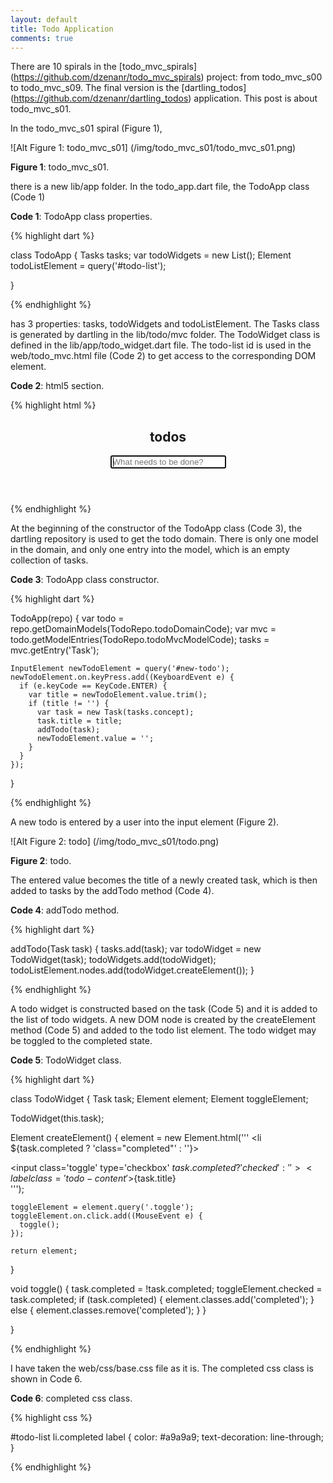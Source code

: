 ```yaml
---
layout: default
title: Todo Application
comments: true
---
```


There are 10 spirals in the [todo_mvc_spirals] (https://github.com/dzenanr/todo_mvc_spirals) project: from todo_mvc_s00 to todo_mvc_s09. The final version is the [dartling_todos] (https://github.com/dzenanr/dartling_todos) application. This post is about todo_mvc_s01.

In the todo_mvc_s01 spiral (Figure 1), 

![Alt Figure 1: todo_mvc_s01] (/img/todo_mvc_s01/todo_mvc_s01.png)

**Figure 1**: todo_mvc_s01.

there is a new lib/app folder. In the todo_app.dart file, the TodoApp class (Code 1)

**Code 1**: TodoApp class properties.

{% highlight dart %}

class TodoApp {
  Tasks tasks;
  var todoWidgets = new List<TodoWidget>();
  Element todoListElement = query('#todo-list');
  
}

{% endhighlight %}

has 3 properties: tasks, todoWidgets and todoListElement. The Tasks class is generated by dartling in the lib/todo/mvc folder. The TodoWidget class is defined in the lib/app/todo_widget.dart file. The todo-list id is used in the web/todo_mvc.html file (Code 2) to get access to the corresponding DOM element.

**Code 2**: html5 section.

{% highlight html %}

  <section id="todoapp">
    <header id="header">
      <h1>todos</h1>
      <input id="new-todo" placeholder="What needs to be done?" autofocus>
    </header>
    <section id="main">
      <ul id="todo-list"></ul>
    </section>
  </section>

{% endhighlight %}

At the beginning of the constructor of the TodoApp class (Code 3), the dartling repository is used to get the todo domain. There is only one model in the domain, and only one entry into the model, which is an empty collection of tasks.

**Code 3**: TodoApp class constructor.

{% highlight dart %}

  TodoApp(repo) {
    var todo = repo.getDomainModels(TodoRepo.todoDomainCode);
    var mvc = todo.getModelEntries(TodoRepo.todoMvcModelCode);
    tasks = mvc.getEntry('Task');
    
    InputElement newTodoElement = query('#new-todo');
    newTodoElement.on.keyPress.add((KeyboardEvent e) {
      if (e.keyCode == KeyCode.ENTER) {
        var title = newTodoElement.value.trim();
        if (title != '') {
          var task = new Task(tasks.concept);
          task.title = title;
          addTodo(task);
          newTodoElement.value = '';
        }
      }
    });
  }

{% endhighlight %}

A new todo is entered by a user into the input element (Figure 2). 

![Alt Figure 2: todo] (/img/todo_mvc_s01/todo.png)

**Figure 2**: todo.

The entered value becomes the title of a newly created task, which is then added to tasks by the addTodo method (Code 4).

**Code 4**: addTodo method.

{% highlight dart %}

  addTodo(Task task) {
    tasks.add(task);
    var todoWidget = new TodoWidget(task);
    todoWidgets.add(todoWidget);
    todoListElement.nodes.add(todoWidget.createElement());
  }

{% endhighlight %}

A todo widget is constructed based on the task (Code 5) and it is added to the list of todo widgets. A new DOM node is created by the createElement method (Code 5) and added to the todo list element. The todo widget may be toggled to the completed state.

**Code 5**: TodoWidget class.

{% highlight dart %}

class TodoWidget {
  Task task;
  Element element;
  Element toggleElement;

  TodoWidget(this.task);

  Element createElement() {
    element = new Element.html('''
	<li ${task.completed ? 'class="completed"' : ''}>
	  <div class='view'>
          <input class='toggle' type='checkbox' 
            ${task.completed ? 'checked' : ''}>
	    <label class='todo-content'>${task.title}</label>
	  </div>
	</li>
    ''');

    toggleElement = element.query('.toggle');
    toggleElement.on.click.add((MouseEvent e) {
      toggle();
    });

    return element;
  }

  void toggle() {
    task.completed = !task.completed;
    toggleElement.checked = task.completed;
    if (task.completed) {
      element.classes.add('completed');
    } else {
      element.classes.remove('completed');
    }
  }

}

{% endhighlight %}

I have taken the web/css/base.css file as it is. The completed css class is shown in Code 6.

**Code 6**: completed css class.

{% highlight css %}

#todo-list li.completed label {
  color: #a9a9a9;
  text-decoration: line-through;
}

{% endhighlight %}

